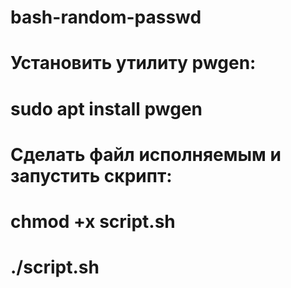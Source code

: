 # bash-random-passwd

# Установить утилиту pwgen:
# sudo apt install pwgen
# Сделать файл исполняемым и запустить скрипт:
# chmod +x script.sh 
# ./script.sh
